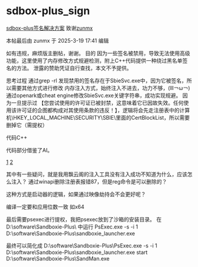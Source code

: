 # sdbox-plus_sign
[sdbox-plus签名解决方案](https://www.52pojie.cn/thread-2016480-1-1.html)
致谢[zunmx](https://www.52pojie.cn/home.php?mod=space&uid=2250589)

本帖最后由 zunmx 于 2025-3-19 17:41 编辑


如有违规，麻烦版主删帖，谢谢。
目的
因为一些签名被禁用，导致无法使用高级功能，这里使用了内存修改方式规避检测，附上C++代码提供一种绕过黑名单签名的方法。
泄露的赞助凭证自行查找，本文不予提供。

思考过程
通过grep -rl 发现禁用的签名存在于SbieSvc.exe中，因为它被签名，所以需要其他方式进行修改
内存注入方式，始终注入不进去，功力不够，(lll￢ω￢)
通过openark或cheat engine修改SbieSvc.exe关键字符串，成功实现规避。
因为一旦提示过 【您尝试使用的许可证已被封禁，这意味着它已因故失效。任何使用该许可证的企图都构成对其使用条款的违反！】，逻辑将会先走注册表中的计算机\HKEY_LOCAL_MACHINE\SECURITY\SBIE\里面的CertBlockList，所以需要删掉它（需提权）


代码C++

代码部分借鉴了AI。

[1](https://attach.52pojie.cn/forum/202503/19/144049kz6c0ww27x13cwwx.png)
[2](https://attach.52pojie.cn/forum/202503/19/144101uja0fwmgk0bbiaxa.png)

其中有一些疑问，就是我用飘云阁的注入工具没有注入成功不知道为什么，应该怎么注入？
通过winapi删除注册表报错87，但是reg命令是可以删除的？

这种方式是启动器的逻辑，如果通过映像劫持会不会更好呢？

编译一定要和应用位数一致 如x64

最后需要psexec进行提权，我把psexec放到了沙箱的安装目录。
在 D:\software\Sandboxie-Plus\ 中运行
PsExec.exe -s -i 1 D:\software\Sandboxie-Plus\sandboxie_launcher.exe

最终可以简化成
D:\software\Sandboxie-Plus\PsExec.exe -s -i 1 D:\software\Sandboxie-Plus\sandboxie_launcher.exe
start D:\software\Sandboxie-Plus\SandMan.exe
